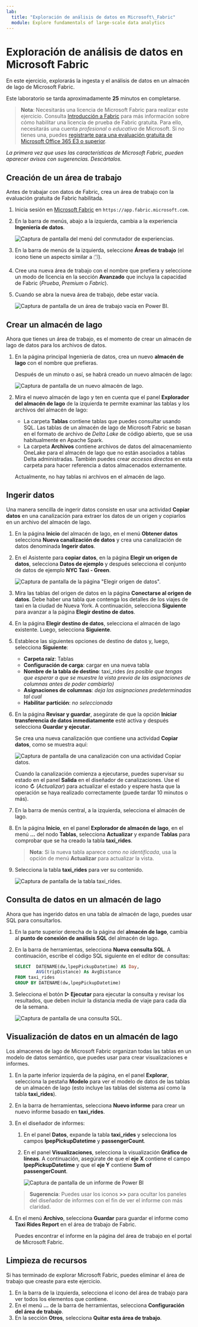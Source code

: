 ```yaml
---
lab:
  title: "Exploración de análisis de datos en Microsoft\_Fabric"
  module: Explore fundamentals of large-scale data analytics
---
```


# Exploración de análisis de datos en Microsoft Fabric

En este ejercicio, explorarás la ingesta y el análisis de datos en un almacén de lago de Microsoft Fabric.

Este laboratorio se tarda aproximadamente **25** minutos en completarse.

> **Nota**: Necesitarás una licencia de Microsoft Fabric para realizar este ejercicio. Consulta [Introducción a Fabric](https://learn.microsoft.com/fabric/get-started/fabric-trial) para más información sobre cómo habilitar una licencia de prueba de Fabric gratuita. Para ello, necesitarás una cuenta *profesional* o *educativa* de Microsoft. Si no tienes una, puedes [registrarte para una evaluación gratuita de Microsoft Office 365 E3 o superior](https://www.microsoft.com/microsoft-365/business/compare-more-office-365-for-business-plans).

*La primera vez que uses las características de Microsoft Fabric, pueden aparecer avisos con sugerencias. Descártalos.*

## Creación de un área de trabajo

Antes de trabajar con datos de Fabric, crea un área de trabajo con la evaluación gratuita de Fabric habilitada.

1. Inicia sesión en [Microsoft Fabric](https://app.fabric.microsoft.com) en `https://app.fabric.microsoft.com`.
1. En la barra de menús, abajo a la izquierda, cambia a la experiencia **Ingeniería de datos**.

    ![Captura de pantalla del menú del conmutador de experiencias.](./images/fabric-switcher.png)

1. En la barra de menús de la izquierda, seleccione **Áreas de trabajo** (el icono tiene un aspecto similar a &#128455;).
1. Cree una nueva área de trabajo con el nombre que prefiera y seleccione un modo de licencia en la sección **Avanzado** que incluya la capacidad de Fabric (*Prueba*, *Premium* o *Fabric*).
1. Cuando se abra la nueva área de trabajo, debe estar vacía.

    ![Captura de pantalla de un área de trabajo vacía en Power BI.](./images/new-workspace.png)

## Crear un almacén de lago

Ahora que tienes un área de trabajo, es el momento de crear un almacén de lago de datos para los archivos de datos.

1. En la página principal Ingeniería de datos, crea un nuevo **almacén de lago** con el nombre que prefieras.

    Después de un minuto o así, se habrá creado un nuevo almacén de lago:

    ![Captura de pantalla de un nuevo almacén de lago.](./images/new-lakehouse.png)

1. Mira el nuevo almacén de lago y ten en cuenta que el panel **Explorador del almacén de lago** de la izquierda te permite examinar las tablas y los archivos del almacén de lago:
    - La carpeta **Tablas** contiene tablas que puedes consultar usando SQL. Las tablas de un almacén de lago de Microsoft Fabric se basan en el formato de archivo de *Delta Lake* de código abierto, que se usa habitualmente en Apache Spark.
    - La carpeta **Archivos** contiene archivos de datos del almacenamiento OneLake para el almacén de lago que no están asociados a tablas Delta administradas. También puedes crear *accesos directos* en esta carpeta para hacer referencia a datos almacenados externamente.

    Actualmente, no hay tablas ni archivos en el almacén de lago.

## Ingerir datos

Una manera sencilla de ingerir datos consiste en usar una actividad **Copiar datos** en una canalización para extraer los datos de un origen y copiarlos en un archivo del almacén de lago.

1. En la página **Inicio** del almacén de lago, en el menú **Obtener datos** selecciona **Nueva canalización de datos** y crea una canalización de datos denominada **Ingerir datos**.
1. En el Asistente para **copiar datos**, en la página **Elegir un origen de datos**, selecciona **Datos de ejemplo** y después selecciona el conjunto de datos de ejemplo **NYC Taxi - Green**.

    ![Captura de pantalla de la página "Elegir origen de datos".](./images/choose-data-source.png)

1. Mira las tablas del origen de datos en la página **Conectarse al origen de datos**. Debe haber una tabla que contenga los detalles de los viajes de taxi en la ciudad de Nueva York. A continuación, selecciona **Siguiente** para avanzar a la página **Elegir destino de datos**.
1. En la página **Elegir destino de datos**, selecciona el almacén de lago existente. Luego, selecciona **Siguiente**.
1. Establece las siguientes opciones de destino de datos y, luego, selecciona **Siguiente**:
    - **Carpeta raíz**: Tablas
    - **Configuración de carga**: cargar en una nueva tabla
    - **Nombre de la tabla de destino**: taxi_rides *(es posible que tengas que esperar a que se muestre la vista previa de las asignaciones de columnas antes de poder cambiarlo)*
    - **Asignaciones de columnas**: *deja las asignaciones predeterminadas tal cual*
    - **Habilitar partición**: *no seleccionada*
1. En la página **Revisar y guardar**, asegúrate de que la opción **Iniciar transferencia de datos inmediatamente** esté activa y después selecciona **Guardar y ejecutar**.

    Se crea una nueva canalización que contiene una actividad **Copiar datos**, como se muestra aquí:

    ![Captura de pantalla de una canalización con una actividad Copiar datos.](./images/copy-data-pipeline.png)

    Cuando la canalización comienza a ejecutarse, puedes supervisar su estado en el panel **Salida** en el diseñador de canalizaciones. Use el icono **&#8635;** (*Actualizar*) para actualizar el estado y espere hasta que la operación se haya realizado correctamente (puede tardar 10 minutos o más).

1. En la barra de menús central, a la izquierda, selecciona el almacén de lago.
1. En la página **Inicio**, en el panel **Explorador de almacén de lago**, en el menú **...** del nodo **Tablas**, selecciona **Actualizar** y expande **Tablas** para comprobar que se ha creado la tabla **taxi_rides**.

    > **Nota**: Si la nueva tabla aparece como *no identificada*, usa la opción de menú **Actualizar** para actualizar la vista.

1. Selecciona la tabla **taxi_rides** para ver su contenido.

    ![Captura de pantalla de la tabla taxi_rides.](./images/dimProduct.png)

## Consulta de datos en un almacén de lago

Ahora que has ingerido datos en una tabla de almacén de lago, puedes usar SQL para consultarlos.

1. En la parte superior derecha de la página del **almacén de lago**, cambia al **punto de conexión de análisis SQL** del almacén de lago.

1. En la barra de herramientas, selecciona **Nueva consulta SQL**. A continuación, escribe el código SQL siguiente en el editor de consultas:

    ```sql
    SELECT  DATENAME(dw,lpepPickupDatetime) AS Day,
            AVG(tripDistance) As AvgDistance
    FROM taxi_rides
    GROUP BY DATENAME(dw,lpepPickupDatetime)
    ```

1. Selecciona el botón **&#9655; Ejecutar** para ejecutar la consulta y revisar los resultados, que deben incluir la distancia media de viaje para cada día de la semana.

    ![Captura de pantalla de una consulta SQL.](./images/sql-query.png)

## Visualización de datos en un almacén de lago

Los almacenes de lago de Microsoft Fabric organizan todas las tablas en un modelo de datos semántico, que puedes usar para crear visualizaciones e informes.

1. En la parte inferior izquierda de la página, en el panel **Explorar**, selecciona la pestaña **Modelo** para ver el modelo de datos de las tablas de un almacén de lago (esto incluye las tablas del sistema así como la tabla **taxi_rides**).
1. En la barra de herramientas, selecciona **Nuevo informe** para crear un nuevo informe basado en **taxi_rides**.
1. En el diseñador de informes:
    1. En el panel **Datos**, expande la tabla **taxi_rides** y selecciona los campos **lpepPickupDatetime** y **passengerCount**.
    1. En el panel **Visualizaciones**, selecciona la visualización **Gráfico de líneas**. A continuación, asegúrate de que el **eje X** contiene el campo **lpepPickupDatetime** y que el **eje Y** contiene **Sum of passengerCount**.

        ![Captura de pantalla de un informe de Power BI](./images/fabric-report.png)

    > **Sugerencia**: Puedes usar los iconos **>>** para ocultar los paneles del diseñador de informes con el fin de ver el informe con más claridad.

1. En el menú **Archivo**, selecciona **Guardar** para guardar el informe como **Taxi Rides Report** en el área de trabajo de Fabric.

    Puedes encontrar el informe en la página del área de trabajo en el portal de Microsoft Fabric.

## Limpieza de recursos

Si has terminado de explorar Microsoft Fabric, puedes eliminar el área de trabajo que creaste para este ejercicio.

1. En la barra de la izquierda, selecciona el icono del área de trabajo para ver todos los elementos que contiene.
2. En el menú **...** de la barra de herramientas, selecciona **Configuración del área de trabajo**.
3. En la sección **Otros**, selecciona **Quitar esta área de trabajo**.
